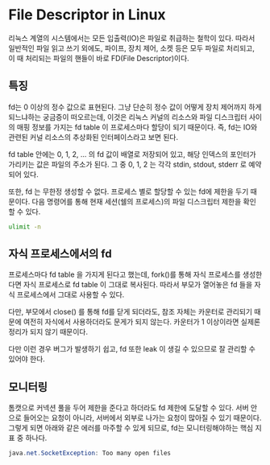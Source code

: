 # File Descriptor in Linux

리눅스 계열의 시스템에서는 모든 입출력(IO)은 파일로 취급하는 철학이 있다.
따라서 일반적인 파일 읽고 쓰기 외에도, 파이프, 장치 제어, 소켓 등은 모두 파일로 처리되고, 이 때 처리되는 파일의 핸들이 바로 FD(File Descriptor)이다.

## 특징

fd는 0 이상의 정수 값으로 표현된다. 그냥 단순히 정수 값이 어떻게 장치 제어까지 하게 되느냐하는 궁금증이 떠오르는데, 이것은 리눅스 커널의 리소스와 파일 디스크립터 사이의
매핑 정보를 가지는 fd table 이 프로세스마다 할당이 되기 때문이다. 즉, fd는 IO와 관련된 커널 리소스의 추상화된 인터페이스라고 보면 된다.

fd table 안에는 0, 1, 2, ... 의 fd 값이 배열로 저장되어 있고, 해당 인덱스의 포인터가 가리키는 값은 파일의 주소가 된다.
그 중 0, 1, 2 는 각각 stdin, stdout, stderr 로 예약되어 있다.

또한, fd 는 무한정 생성할 수 없다. 프로세스 별로 할당할 수 있는 fd에 제한을 두기 때문이다.
다음 명령어를 통해 현재 세션(쉘의 프로세스)의 파일 디스크립터 제한을 확인할 수 있다. 

```sh
ulimit -n
```

## 자식 프로세스에서의 fd

프로세스마다 fd table 을 가지게 된다고 했는데, fork()를 통해 자식 프로세스를 생성한다면 
자식 프로세스로 fd table 이 그대로 복사된다. 따라서 부모가 열어놓은 fd 들을 자식 프로세스에서 그대로 사용할 수 있다.

다만, 부모에서 close() 를 통해 fd를 닫게 되더라도, 참조 자체는 카운터로 관리되기 때문에 여전히 자식에서 사용하더라도 문게가 되지 않는다.
카운터가 1 이상이라면 실제론 정리가 되지 않기 때문이다.

다만 이런 경우 버그가 발생하기 쉽고, fd 또한 leak 이 생길 수 있으므로 잘 관리할 수 있어야 한다.

## 모니터링

톰캣으로 커넥션 풀을 두어 제한을 준다고 하더라도 fd 제한에 도달할 수 있다. 서버 안으로 들어오는 요청이 아니라, 서버에서 외부로 나가는 요청이 많아질 수 있기 때문이다.
그렇게 되면 아래와 같은 에러를 마주할 수 있게 되므로, fd는 모니터링해야하는 핵심 지표 중 하나다. 

```java
java.net.SocketException: Too many open files
```

